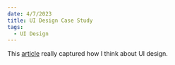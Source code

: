 ```yaml
---
date: 4/7/2023
title: UI Design Case Study
tags:
  - UI Design
---
```


This <a href="https://www.adhamdannaway.com/blog/ui-design/16-ui-design-rules" target="_blank" rel="noopener noreferrer">article</a> really captured how I think about UI design.
